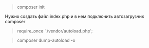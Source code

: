 
> composer init

 
Нужно создать файл index.php и в нем подключить автозагрузчик composer


> require_once './vendor/autoload.php';


> composer dump-autoload -o


